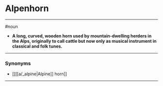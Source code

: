 # Alpenhorn
---
#noun
- **A long, curved, wooden horn used by mountain-dwelling herders in the Alps, originally to call cattle but now only as musical instrument in classical and folk tunes.**
---
### Synonyms
- [[[[a/_alpine|Alpine]] horn]]
---
